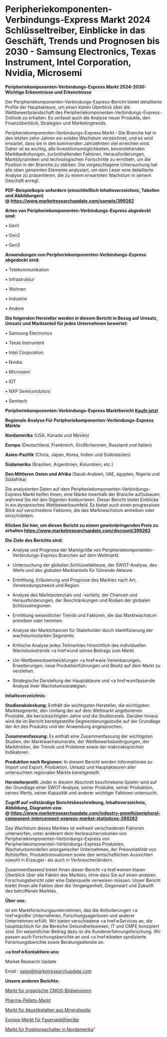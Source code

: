 # Peripheriekomponenten-Verbindungs-Express Markt 2024 Schlüsseltreiber, Einblicke in das Geschäft, Trends und Prognosen bis 2030 - Samsung Electronics, Texas Instrument, Intel Corporation, Nvidia, Microsemi

<strong>Peripheriekomponenten-Verbindungs-Express Markt 2024-2030: Wichtige Erkenntnisse und Erkenntnisse</strong>

Der Peripheriekomponenten-Verbindungs-Express-Bericht bietet detaillierte Profile der Hauptakteure, um einen klaren Überblick über die Wettbewerbslandschaft des Peripheriekomponenten-Verbindungs-Express-Outlook zu erhalten. Es umfasst auch die Analyse neuer Produkte, den Finanzüberblick, Strategien und Marketingtrends.

Peripheriekomponenten-Verbindungs-Express Markt - Die Branche hat in den letzten zehn Jahren ein solides Wachstum verzeichnet, und es wird erwartet, dass sie in den kommenden Jahrzehnten viel erreichen wird. Daher ist es wichtig, alle Investitionsmöglichkeiten, bevorstehenden Marktbedrohungen, zurückhaltenden Faktoren, Herausforderungen, Marktdynamiken und technologischen Fortschritte zu ermitteln, um die Position in der Branche zu stärken. Die vorgeschlagene Untersuchung hat alle oben genannten Elemente analysiert, um dem Leser eine detaillierte Analyse zu präsentieren, die zu einem erwarteten Wachstum in seinem Geschäft anregt.

<strong><b>PDF-Beispielkopie anfordern (einschließlich Inhaltsverzeichnis, Tabellen und Abbildungen) @ </b></strong><strong><a href=https://www.marketresearchupdate.com/sample/399262><strong>https://www.marketresearchupdate.com/sample/399262</u></a></strong></strong>

<strong>Arten von Peripheriekomponenten-Verbindungs-Express abgedeckt sind:</strong>

• Gen1

• Gen2

• Gen3

<strong>Anwendungen von Peripheriekomponenten-Verbindungs-Express abgedeckt sind:</strong>

• Telekommunikation

• Infrastruktur

• Wohnen

• Industrie

• Andere

<strong>Die folgenden Hersteller werden in diesem Bericht in Bezug auf Umsatz, Umsatz und Marktanteil für jedes Unternehmen bewertet:</strong>

• Samsung Electronics

• Texas Instrument

• Intel Corporation

• Nvidia

• Microsemi

• IDT

• NXP Semicondutors

• Semtech

<strong>Peripheriekomponenten-Verbindungs-Express Marktbericht <a href=https://www.marketresearchupdate.com/buynow/399262>Kaufe jetzt</a></strong>

<strong>Regionale Analyse Für Peripheriekomponenten-Verbindungs-Express Märkte</strong>

<strong>Nordamerika</strong> (USA, Kanada und Mexiko)

<strong>Europa</strong> (Deutschland, Frankreich, Großbritannien, Russland und Italien)

<strong>Asien-Pazifik</strong> (China, Japan, Korea, Indien und Südostasien)

<strong>Südamerika</strong> (Brasilien, Argentinien, Kolumbien, etc.)

<strong>Den Mittleren</strong> <strong>Osten und Afrika</strong> (Saudi-Arabien, VAE, ägypten, Nigeria und Südafrika)

Die analysierten Daten auf dem Peripheriekomponenten-Verbindungs-Express Markt helfen Ihnen, eine Marke innerhalb der Branche aufzubauen, während Sie mit den Giganten konkurrieren. Dieser Bericht bietet Einblicke in ein dynamisches Wettbewerbsumfeld. Es bietet auch einen progressiven Blick auf verschiedene Faktoren, die das Marktwachstum antreiben oder einschränken.

<strong>Klicken Sie hier, um diesen Bericht zu einem gewinnbringenden Preis zu erhalten
</strong><strong><a href=https://www.marketresearchupdate.com/discount/399262>https://www.marketresearchupdate.com/discount/399262</b></u></strong></a>

<strong>Die Ziele des Berichts sind:</strong>

- Analyse und Prognose der Marktgröße von Peripheriekomponenten-Verbindungs-Express Branchen auf dem Weltmarkt.

- Untersuchung der globalen Schlüsselakteure, der SWOT-Analyse, des Werts und des globalen Marktanteils für führende Akteure.

- Ermittlung, Erläuterung und Prognose des Marktes nach Art, Verwendungszweck und Region.

- Analyse des Marktpotenzials und -vorteils, der Chancen und Herausforderungen, der Beschränkungen und Risiken der globalen Schlüsselregionen.

- Ermittlung wesentlicher Trends und Faktoren, die das Marktwachstum antreiben oder hemmen.

- Analyse der Marktchancen für Stakeholder durch Identifizierung der wachstumsstarken Segmente.

- Kritische Analyse jedes Teilmarktes hinsichtlich des individuellen Wachstumstrends <a href=>und</a> seines Beitrags zum Markt.

- Um Wettbewerbsentwicklungen <a href=>wie</a> Vereinbarungen, Erweiterungen, neue Produkteinführungen und Besitz auf dem Markt zu verstehen.

- Strategische Darstellung der Hauptakteure und <a href=>umfas</a>sende Analyse ihrer Wachstumsstrategien.

<strong>Inhaltsverzeichnis:</strong>

<strong>Studienabdeckung:</strong> Enthält die wichtigsten Hersteller, die wichtigsten Marktsegmente, den Umfang der auf dem Weltmarkt angebotenen Produkte, die berücksichtigten Jahre und die Studienziele. Darüber hinaus wird die im Bericht bereitgestellte Segmentierungsstudie auf der Grundlage der Art des Produkts und der Anwendung angesprochen.

<strong>Zusammenfassung:</strong> Es enthält eine Zusammenfassung der wichtigsten Studien, der Marktwachstumsrate, der Wettbewerbsbedingungen, der Markttreiber, der Trends und Probleme sowie der makroskopischen Indikatoren.

<strong>Produktion nach Regionen:</strong> In diesem Bericht werden Informationen zu Import und Export, Produktion, Umsatz und Hauptakteuren aller untersuchten regionalen Märkte bereitgestellt.

<strong>Herstellerprofil:</strong> Jeder in diesem Abschnitt beschriebene Spieler wird auf der Grundlage einer SWOT-Analyse, seiner Produkte, seiner Produktion, seines Werts, seiner Kapazität und anderer wichtiger Faktoren untersucht.

<strong><b>Zugriff auf vollständige Berichtsbeschreibung, Inhaltsverzeichnis, Abbildung, Diagramm usw. @ </b></strong><strong><a href=https://www.marketresearchupdate.com/industry-growth/peripheral-component-interconnect-express-market-statistices-399262>https://www.marketresearchupdate.com/industry-growth/peripheral-component-interconnect-express-market-statistices-399262</a></strong>

Das Wachstum dieses Marktes ist weltweit verschiedenen Faktoren unterworfen, unter anderem dem Verbrauchervolumen von Peripheriekomponenten-Verbindungs-Express von Peripheriekomponenten-Verbindungs-Express Produkten, Wachstumsmodellen anorganischer Unternehmen, der Preisvolatilität von Rohstoffen, Produktinnovationen sowie den wirtschaftlichen Aussichten sowohl in Erzeuger- als auch in Verbraucherländern.

Zusammenfassend bietet Ihnen dieser Bericht <a href=>einen</a> klaren Überblick über alle Fakten des Marktes, ohne dass Sie auf einen anderen Forschungsbericht oder eine Datenquelle verweisen müssen. Unser Bericht bietet Ihnen alle Fakten über die Vergangenheit, Gegenwart und Zukunft des betroffenen Marktes.

<strong>Über uns:</strong>

 ist ein Marktforschungsunternehmen, das die Anforderungen <a href=>großer</a> Unternehmen, Forschungsagenturen und anderer Unternehmen erfüllt. Wir bieten verschiedene <a href=>Services</a> an, die hauptsächlich für die Bereiche Gesundheitswesen, IT und CMFE konzipiert sind. Ein wesentlicher Beitrag dazu ist die Kundenerfahrungsforschung. Wir passen auch Forschungsberichte an und <a href=>bieten</a> syndizierte Forschungsberichte sowie Beratungsdienste an.

<strong><a href=>Kontaktiere uns:</a></strong>

Market Research Update

Email : sales@marketresearchupdate.com

<strong>Unsere anderen Berichte:</strong>

<a href=https://www.linkedin.com/pulse/organic-cmos-image-sensor-market-2023-2029>Markt für organische CMOS-Bildsensoren</a>

<a href=https://www.linkedin.com/pulse/pharma-pellets-market-size-emerging-trends-consumption>Pharma-Pellets-Markt</a>

<a href=https://www.linkedin.com/pulse/mineral-wool-acoustic-board-market-report-2023-top-company>Markt für Akustikplatten aus Mineralwolle</a>

<a href=https://www.linkedin.com/pulse/europe-fiber-splicer-market-challenges-opportunities>Europa-Markt für Faserspleißgeräte</a>

<a href=https://www.linkedin.com/pulse/north-america-position-switches-market-2023-usd-explained>Markt für Positionsschalter in Nordamerika</a>"
